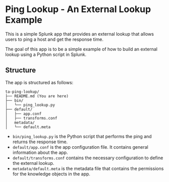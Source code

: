 # Ping Lookup - An External Lookup Example

This is a simple Splunk app that provides an external lookup that allows users to ping a host and get the response time.

The goal of this app is to be a simple example of how to build an external lookup using a Python script in Splunk.

## Structure

The app is structured as follows:

```
ta-ping-lookup/
├── README.md (You are here)
├── bin/
│   └── ping_lookup.py
├── default/
│   ├── app.conf
│   ├── transforms.conf
│   metadata/
│   └── default.meta
```

- `bin/ping_lookup.py` is the Python script that performs the ping and returns the response time.
- `default/app.conf` is the app configuration file. It contains general information about the app.
- `default/transforms.conf` contains the necessary configuration to define the external lookup.
- `metadata/default.meta` is the metadata file that contains the permissions for the knowledge objects in the app.
